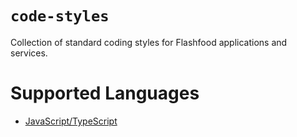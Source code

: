 # `code-styles`
Collection of standard coding styles for Flashfood applications and services.

# Supported Languages

- [JavaScript/TypeScript](./javascript)
